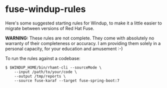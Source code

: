 # fuse-windup-rules

Here's some suggested starting rules for Windup, to make it a little easier to migrate between versions of Red Hat Fuse.

**WARNING:** These rules are not complete. They come with absolutely no warranty of their completeness or accuracy. I am providing them solely in a personal capacity, for your education and amusement :-)

To run the rules against a codebase:

    $ $WINDUP_HOME/bin/rhamt-cli --sourceMode \
        --input /path/to/your/code \
        --output /tmp/reports \
        --source fuse-karaf --target fuse-spring-boot:7

